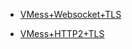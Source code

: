 - [VMess+Websocket+TLS](https://github.com/charlieethan/firewall-proxy/tree/master/CN-HK/V2ray/VMess/ws) 		

- [VMess+HTTP2+TLS](https://github.com/charlieethan/firewall-proxy/tree/master/CN-HK/V2ray/VMess/h2)  		
